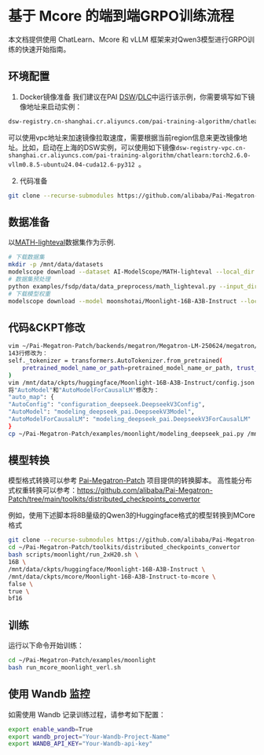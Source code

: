 # 基于 Mcore 的端到端GRPO训练流程

本文档提供使用 ChatLearn、Mcore 和 vLLM 框架来对Qwen3模型进行GRPO训练的快速开始指南。

## 环境配置
1. Docker镜像准备
我们建议在PAI [DSW](https://help.aliyun.com/zh/pai/user-guide/create-and-manage-dsw-instances/)/[DLC](https://help.aliyun.com/zh/pai/user-guide/create-a-training-task?spm=a2c4g.11186623.help-menu-30347.d_3_3_5_5.2dfb1925l3QjwG)中运行该示例，你需要填写如下镜像地址来启动实例：
```bash
dsw-registry.cn-shanghai.cr.aliyuncs.com/pai-training-algorithm/chatlearn:torch2.6.0-vllm0.8.5-ubuntu24.04-cuda12.6-py312
```

可以使用vpc地址来加速镜像拉取速度，需要根据当前region信息来更改镜像地址。比如，启动在上海的DSW实例，可以使用如下镜像`dsw-registry-vpc.cn-shanghai.cr.aliyuncs.com/pai-training-algorithm/chatlearn:torch2.6.0-vllm0.8.5-ubuntu24.04-cuda12.6-py312
`。

2. 代码准备

```bash
git clone --recurse-submodules https://github.com/alibaba/Pai-Megatron-Patch.git
```

## 数据准备
以[MATH-lighteval](https://www.modelscope.cn/datasets/AI-ModelScope/MATH-lighteval)数据集作为示例.
```bash
# 下载数据集
mkdir -p /mnt/data/datasets
modelscope download --dataset AI-ModelScope/MATH-lighteval --local_dir /mnt/data/datasets/MATH-lighteval
# 数据集预处理
python examples/fsdp/data/data_preprocess/math_lighteval.py --input_dir /mnt/data/datasets/MATH-lighteval --local_dir /mnt/data/datasets/MATH-lighteval
# 下载模型权重
modelscope download --model moonshotai/Moonlight-16B-A3B-Instruct --local_dir /mnt/data/ckpts/huggingface/Moonlight-16B-A3B-Instruct
```

## 代码&CKPT修改
```bash
vim ~/Pai-Megatron-Patch/backends/megatron/Megatron-LM-250624/megatron/training/tokenizer/tokenizer.py
143行修改为：
self._tokenizer = transformers.AutoTokenizer.from_pretrained(
    pretrained_model_name_or_path=pretrained_model_name_or_path, trust_remote_code=True, **kwargs
)
vim /mnt/data/ckpts/huggingface/Moonlight-16B-A3B-Instruct/config.json
将"AutoModel"和"AutoModelForCausalLM"修改为：
"auto_map": {
"AutoConfig": "configuration_deepseek.DeepseekV3Config",
"AutoModel": "modeling_deepseek_pai.DeepseekV3Model",
"AutoModelForCausalLM": "modeling_deepseek_pai.DeepseekV3ForCausalLM"
}
cp ~/Pai-Megatron-Patch/examples/moonlight/modeling_deepseek_pai.py /mnt/data/ckpts/huggingface/Moonlight-16B-A3B-Instruct
```

## 模型转换

模型格式转换可以参考 [Pai-Megatron-Patch](https://github.com/alibaba/Pai-Megatron-Patch) 项目提供的转换脚本。
高性能分布式权重转换可以参考：https://github.com/alibaba/Pai-Megatron-Patch/tree/main/toolkits/distributed_checkpoints_convertor


例如，使用下述脚本将8B量级的Qwen3的Huggingface格式的模型转换到MCore格式
```bash
git clone --recurse-submodules https://github.com/alibaba/Pai-Megatron-Patch.git
cd ~/Pai-Megatron-Patch/toolkits/distributed_checkpoints_convertor
bash scripts/moonlight/run_2xH20.sh \
16B \
/mnt/data/ckpts/huggingface/Moonlight-16B-A3B-Instruct \
/mnt/data/ckpts/mcore/Moonlight-16B-A3B-Instruct-to-mcore \
false \
true \
bf16
```

## 训练
运行以下命令开始训练：

```bash
cd ~/Pai-Megatron-Patch/examples/moonlight
bash run_mcore_moonlight_verl.sh
```

## 使用 Wandb 监控
如需使用 Wandb 记录训练过程，请参考如下配置：

```bash
export enable_wandb=True
export wandb_project="Your-Wandb-Project-Name"
export WANDB_API_KEY="Your-Wandb-api-key"
```